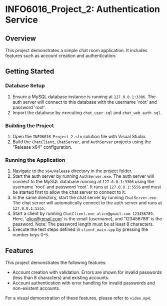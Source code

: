 # INFO6016_Project_2: Authentication Service

## Overview

This project demonstrates a simple chat room application. It includes features such as account creation and authentication.

## Getting Started

### Database Setup

1. Ensure a MySQL database instance is running at `127.0.0.1:3306`. The auth server will connect to this database with the username 'root' and password 'root'.
2. Import the database by executing `chat_user.sql` and `chat_web_auth.sql`.

### Building the Project

1. Open the `INFO6016_Project_2.sln` solution file with Visual Studio.
2. Build the `ChatClient`, `ChatServer`, and `AuthServer` projects using the "Release x64" configuration.

### Running the Application

1. Navigate to the `x64/Release` directory in the project folder.
2. Start the auth server by running `AuthServer.exe`. The auth server will connect to the MySQL database running at `127.0.0.1:3306` using the username 'root' and password 'root'. It runs at `127.0.0.1:5556` and must be started first to allow the chat server to connect to it.
3. In the same directory, start the chat server by running `ChatServer.exe`. The chat server will automatically connect to the auth server and runs at `127.0.0.1:5555`.
4. Start a client by running `ChatClient.exe alice@gmail.com 123456789`. Here, 'alice@gmail.com' is the email (username), and '123456789' is the password. Note: The password length must be at least 8 characters.
5. Execute the test steps defined in `client_main.cpp` by pressing the number keys 0-5.

## Features

This project demonstrates the following features:

- Account creation with validation. Errors are shown for invalid passwords (less than 8 characters) and existing accounts.
- Account authentication with error handling for invalid passwords and non-existent accounts.

For a visual demonstration of these features, please refer to `video.mp4`.